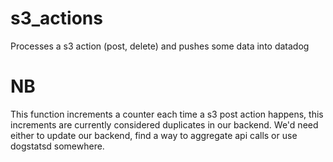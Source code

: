 # s3_actions
Processes a s3 action (post, delete) and pushes some data into datadog

# NB
This function increments a counter each time a s3 post action happens, this increments are currently
considered duplicates in our backend. We'd need either to update our backend, find a way to
aggregate api calls or use dogstatsd somewhere.
